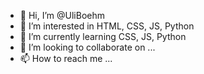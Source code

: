 - 👋 Hi, I’m @UliBoehm
- 👀 I’m interested in HTML, CSS, JS, Python
- 🌱 I’m currently learning CSS, JS, Python
- 💞️ I’m looking to collaborate on ...
- 📫 How to reach me ...

<!---
UliBoehm/UliBoehm is a ✨ special ✨ repository because its `README.md` (this file) appears on your GitHub profile.
You can click the Preview link to take a look at your changes.
--->
